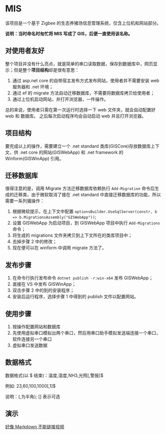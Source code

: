 # MIS

该项目是一个基于 Zigbee 的生态养猪场信息管理系统，仅含上位机和网站部分。

**说明：当时命名时匆忙将 MIS 写成了 GIS，后便一直使用该名称。**

## 对使用者友好

整个项目并没有什么亮点，就是简单的串口读取数据，保存到数据库中，网页显示；但是整个**项目结构**却是很有意思：

1. 通过 asp.net core 的自带宿主发布方式发布网站，使用者并不需要安装 web 服务器和 .net 环境；
2. 通过 ef 的 migrate 方法自动迁移数据库，不需要将数据库拷贝给使用者；
3. 通过上位机启动网站，并打开浏览器，一件操作。

总的来说，使用者只需在第一次运行时选择一下 web 文件夹，就会自动配置好 web 和 数据库。
之后每次启动程序均会自动启动 web 并且打开浏览器。

## 项目结构

要完成以上的操作，需要建立一个 .net standard 类库(GISCore)存放数据库上下文，供 .net core 的网站(GISWebApp) 和 .net framework 的 Winform(GISWinApp) 引用。

## 迁移数据库

值得注意的是，调用 Migrate 方法迁移数据库依赖执行 `Add-Migration` 命令后生成的迁移类，由于微软取消了接在 .net standard 中直接迁移数据库的功能，所以需要一系列骚操作：

1. 根据微软提示，在上下文中配置 `optionsBuilder.UseSqlServer(constr, b => b.MigrationsAssembly("GISWebApp"))`;
2. 设置 GISWebApp 为启动项目，到 GISWebApp 项目中执行 `Add-Migrations` 命令；
3. 将生成的 migrations 文件夹拷贝到上下文所在的类库项目中；
4. 去掉步骤 2 中的修改；
5. 现在便可以在 winform 中调用 migrate 方法了。

## 发布步骤

1. 在命令行执行发布命令 `dotnet publish -r:win-x64` 发布 GISWebApp；
2. 直接在 VS 中发布 GISWinApp；
3. 双击步骤 2 中的到的安装程序；
4. 安装后运行程序，选择步骤 1 中得到的 publish 文件以配置网站。

## 使用步骤

1. 按操作配置网站和数据库
2. 先使用虚拟串口模拟出两个串口，然后用串口助手模拟发送端连接一个串口，软件连接另一个串口
3. 虚拟串口发送数据

## 数据格式

数据格式(以 $ 结束)：温度,湿度,NH3,光照[,警报]$

例如: 23,60,100,1000[,1]$

说明：(,为半角); [] 表示可选

## 演示

[好像 Markdown 不能链接视频](http://t.cn/R3swG9R)
